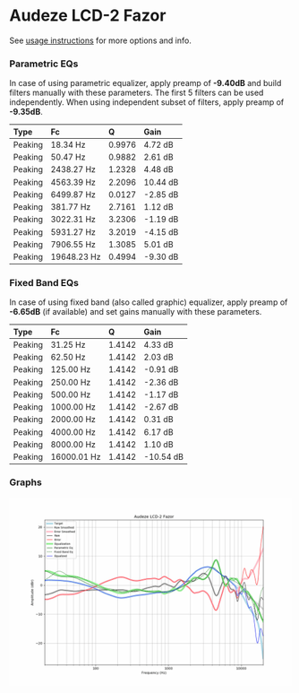 # Audeze LCD-2 Fazor
See [usage instructions](https://github.com/jaakkopasanen/AutoEq#usage) for more options and info.

### Parametric EQs
In case of using parametric equalizer, apply preamp of **-9.40dB** and build filters manually
with these parameters. The first 5 filters can be used independently.
When using independent subset of filters, apply preamp of **-9.35dB**.

| Type    | Fc          |      Q | Gain     |
|:--------|:------------|:-------|:---------|
| Peaking | 18.34 Hz    | 0.9976 | 4.72 dB  |
| Peaking | 50.47 Hz    | 0.9882 | 2.61 dB  |
| Peaking | 2438.27 Hz  | 1.2328 | 4.48 dB  |
| Peaking | 4563.39 Hz  | 2.2096 | 10.44 dB |
| Peaking | 6499.87 Hz  | 0.0127 | -2.85 dB |
| Peaking | 381.77 Hz   | 2.7161 | 1.12 dB  |
| Peaking | 3022.31 Hz  | 3.2306 | -1.19 dB |
| Peaking | 5931.27 Hz  | 3.2019 | -4.15 dB |
| Peaking | 7906.55 Hz  | 1.3085 | 5.01 dB  |
| Peaking | 19648.23 Hz | 0.4994 | -9.30 dB |

### Fixed Band EQs
In case of using fixed band (also called graphic) equalizer, apply preamp of **-6.65dB**
(if available) and set gains manually with these parameters.

| Type    | Fc          |      Q | Gain      |
|:--------|:------------|:-------|:----------|
| Peaking | 31.25 Hz    | 1.4142 | 4.33 dB   |
| Peaking | 62.50 Hz    | 1.4142 | 2.03 dB   |
| Peaking | 125.00 Hz   | 1.4142 | -0.91 dB  |
| Peaking | 250.00 Hz   | 1.4142 | -2.36 dB  |
| Peaking | 500.00 Hz   | 1.4142 | -1.17 dB  |
| Peaking | 1000.00 Hz  | 1.4142 | -2.67 dB  |
| Peaking | 2000.00 Hz  | 1.4142 | 0.31 dB   |
| Peaking | 4000.00 Hz  | 1.4142 | 6.17 dB   |
| Peaking | 8000.00 Hz  | 1.4142 | 1.10 dB   |
| Peaking | 16000.01 Hz | 1.4142 | -10.54 dB |

### Graphs
![](./Audeze%20LCD-2%20Fazor.png)